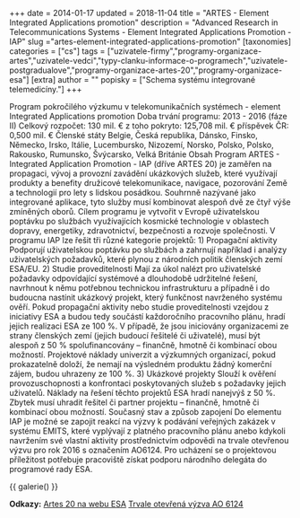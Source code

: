+++
date = 2014-01-17
updated = 2018-11-04
title = "ARTES - Element Integrated Applications promotion"
description = "Advanced Research in Telecommunications Systems - Element Integrated Applications Promotion - IAP"
slug ="artes-element-integrated-applications-promotion"
[taxonomies]
categories = ["cs"]
tags = ["uzivatele-firmy","programy-organizace-artes","uzivatele-vedci","typy-clanku-informace-o-programech","uzivatele-postgradualove","programy-organizace-artes-20","programy-organizace-esa"]
[extra]
author = ""
popisky = ["Schema systému integrované telemedicíny."]
+++

Program pokročilého výzkumu v telekomunikačních systémech - element Integrated Applications promotion Doba trvání programu: 2013 - 2016 (fáze II) Celkový rozpočet: 130 mil. € z toho pokryto: 125,708 mil. € příspěvek ČR: 0,500 mil. € Členské státy Belgie, Česká republika, Dánsko, Finsko, Německo, Irsko, Itálie, Lucembursko, Nizozemí, Norsko, Polsko, Polsko, Rakousko, Rumunsko, Švýcarsko, Velká Británie Obsah Program ARTES - Integrated Application Promotion - IAP (dříve ARTES 20) je zaměřen na propagaci, vývoj a provozní zavádění ukázkových služeb, které využívají produkty a benefity družicové telekomunikace, navigace, pozorování Země a technologií pro lety s lidskou posádkou. Souhrnně nazývané jako integrované aplikace, tyto služby musí kombinovat alespoň dvě ze čtyř výše zmíněných oborů. Cílem programu je vytvořit v Evropě uživatelskou poptávku po službách využívajících kosmické technologie v oblastech dopravy, energetiky, zdravotnictví, bezpečnosti a rozvoje společnosti. V programu IAP lze řešit tři různé kategorie projektů: 1) Propagační aktivity Podporují uživatelskou poptávku po službách a zahrnují například i analýzy uživatelských požadavků, které plynou z národních politik členských zemí ESA/EU. 2) Studie proveditelnosti Mají za úkol nalézt pro uživatelské požadavky odpovídající systémové a dlouhodobě udržitelné řešení, navrhnout k němu potřebnou technickou infrastrukturu a případně i do budoucna nastínit ukázkový projekt, který funkčnost navrženého systému ověří. Pokud propagační aktivity nebo studie proveditelnosti vzejdou z iniciativy ESA a budou tedy součástí každoročního pracovního plánu, hradí jejich realizaci ESA ze 100 %. V případě, že jsou iniciovány organizacemi ze strany členských zemí (jejich budoucí řešitelé či uživatelé), musí být alespoň z 50 % spolufinancovány – finančně, hmotně či kombinací obou možností. Projektové náklady univerzit a výzkumných organizací, pokud prokazatelně doloží, že nemají na výsledném produktu žádný komerční zájem, budou uhrazeny ze 100 %. 3) Ukázkové projekty Slouží k ověření provozuschopnosti a konfrontaci poskytovaných služeb s požadavky jejich uživatelů. Náklady na řešení těchto projektů ESA hradí nanejvýš z 50 %. Zbytek musí uhradit řešitel či partner projektu – finančně, hmotně či kombinací obou možností. Současný stav a způsob zapojení Do elementu IAP je možné se zapojit reakcí na výzvy k podávání veřejných zakázek v systému EMITS, které vyplývají z platného pracovního plánu anebo kdykoli navržením své vlastní aktivity prostřednictvím odpovědi na trvale otevřenou výzvu pro rok 2016 s označením AO6124. Pro ucházení se o projektovou příležitost potřebuje pracoviště získat podporu národního delegáta do programové rady ESA.

{{ galerie() }}

**Odkazy:**
[Artes 20 na webu ESA]
[Trvale otevřená výzva AO 6124]

[Artes 20 na webu ESA]: http://iap.esa.int/
[Trvale otevřená výzva AO 6124]: http://emits.sso.esa.int/emits/owa/emits_online.showao?typ1
